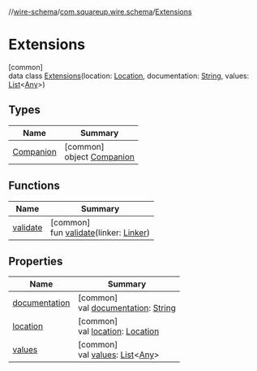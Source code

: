 //[wire-schema](../../../index.md)/[com.squareup.wire.schema](../index.md)/[Extensions](index.md)

# Extensions

[common]\
data class [Extensions](index.md)(location: [Location](../-location/index.md), documentation: [String](https://kotlinlang.org/api/latest/jvm/stdlib/kotlin/-string/index.html), values: [List](https://kotlinlang.org/api/latest/jvm/stdlib/kotlin.collections/-list/index.html)&lt;[Any](https://kotlinlang.org/api/latest/jvm/stdlib/kotlin/-any/index.html)&gt;)

## Types

| Name | Summary |
|---|---|
| [Companion](-companion/index.md) | [common]<br>object [Companion](-companion/index.md) |

## Functions

| Name | Summary |
|---|---|
| [validate](validate.md) | [common]<br>fun [validate](validate.md)(linker: [Linker](../-linker/index.md)) |

## Properties

| Name | Summary |
|---|---|
| [documentation](documentation.md) | [common]<br>val [documentation](documentation.md): [String](https://kotlinlang.org/api/latest/jvm/stdlib/kotlin/-string/index.html) |
| [location](location.md) | [common]<br>val [location](location.md): [Location](../-location/index.md) |
| [values](values.md) | [common]<br>val [values](values.md): [List](https://kotlinlang.org/api/latest/jvm/stdlib/kotlin.collections/-list/index.html)&lt;[Any](https://kotlinlang.org/api/latest/jvm/stdlib/kotlin/-any/index.html)&gt; |
